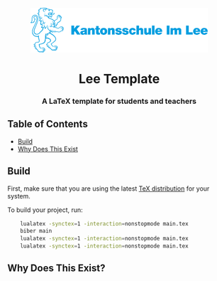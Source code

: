 <div id="lee-logo" align="center">
    <br />
    <img src="./icons/LeeLogo.svg" alt="Lee Logo" width="400"/>
    <h1>Lee Template</h1>
    <h3>A LaTeX template for students and teachers</h3>
</div>

## Table of Contents

- [Build](#build)
- [Why Does This Exist](#why)

## <a id="build"></a>Build
First, make sure that you are using the latest [TeX distribution]([https://scoop.sh](https://www.latex-project.org/get/)) for your system.

To build your project, run:
```bash
    lualatex -synctex=1 -interaction=nonstopmode main.tex
    biber main
    lualatex -synctex=1 -interaction=nonstopmode main.tex
    lualatex -synctex=1 -interaction=nonstopmode main.tex
```
## <a id="why"></a>Why Does This Exist?
